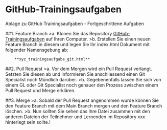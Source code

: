 # GitHub-Trainingsaufgaben

Ablage zu GitHub Trainingsaufgaben - Fortgeschrittene Aufgaben


##1. Feature Branch
	>a. Klonen Sie das Repository [GitHub-Trainingsaufgaben](https://github.com/espas-bm-it/GitHub-Trainingsaufgaben)  auf Ihren Computer.
	>b. Erstellen Sie einen neuen Feature Branch in diesem und legen Sie Ihr index.html Dokument mit folgender Namensgebung ab: 
		
		**xyz_trainingsaufgabe_git.html**

##2. Pull Request
	>a. Vor dem Mergen wird ein Pull Request verlangt. Setzten Sie diesen ab und informieren Sie anschliessend einen Git Specialist noch Mündlich darüber.
	>b. Gegebenenfalls lassen Sie sich von einem GL oder Git Specialist noch genauer den Prozess zwischen einem Pull Request und Merge erklären.
	
##3. Merge
	>a. Sobald der Pull Request angenommen wurde können Sie den Feature Branch mit dem Main Branch mergen und den Feature Branch löschen.
	>b. Nun sollten Sie sehen das Ihre Datei zusammen mit den anderen Dateien der Teilnehmer und Lernenden im Repository xxx hinterlegt sein sollte.!

